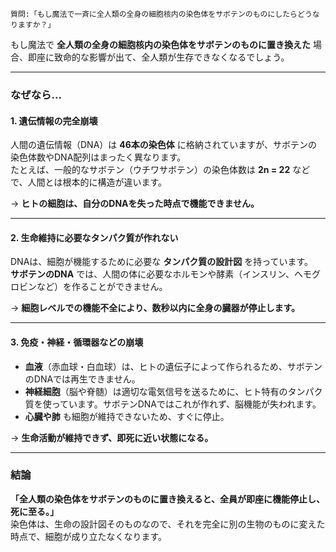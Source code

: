```
質問:「もし魔法で一斉に全人類の全身の細胞核内の染色体をサボテンのものにしたらどうなりますか？」
```

もし魔法で **全人類の全身の細胞核内の染色体をサボテンのものに置き換えた** 場合、即座に致命的な影響が出て、全人類が生存できなくなるでしょう。

---

### **なぜなら…**
#### **1. 遺伝情報の完全崩壊**
人間の遺伝情報（DNA）は **46本の染色体** に格納されていますが、サボテンの染色体数やDNA配列はまったく異なります。  
たとえば、一般的なサボテン（ウチワサボテン）の染色体数は **2n = 22** などで、人間とは根本的に構造が違います。

→ **ヒトの細胞は、自分のDNAを失った時点で機能できません。**  
  
---

#### **2. 生命維持に必要なタンパク質が作れない**
DNAは、細胞が機能するために必要な **タンパク質の設計図** を持っています。  
**サボテンのDNA** では、人間の体に必要なホルモンや酵素（インスリン、ヘモグロビンなど）を作ることができません。

→ **細胞レベルでの機能不全により、数秒以内に全身の臓器が停止します。**

---

#### **3. 免疫・神経・循環器などの崩壊**
- **血液**（赤血球・白血球）は、ヒトの遺伝子によって作られるため、サボテンのDNAでは再生できません。
- **神経細胞**（脳や脊髄）は適切な電気信号を送るために、ヒト特有のタンパク質を使っています。サボテンDNAではこれが作れず、脳機能が失われます。
- **心臓や肺** も細胞が維持できないため、すぐに停止。

→ **生命活動が維持できず、即死に近い状態になる。**

---

### **結論**
**「全人類の染色体をサボテンのものに置き換えると、全員が即座に機能停止し、死に至る。」**  
染色体は、生命の設計図そのものなので、それを完全に別の生物のものに変えた時点で、細胞が成り立たなくなります。
